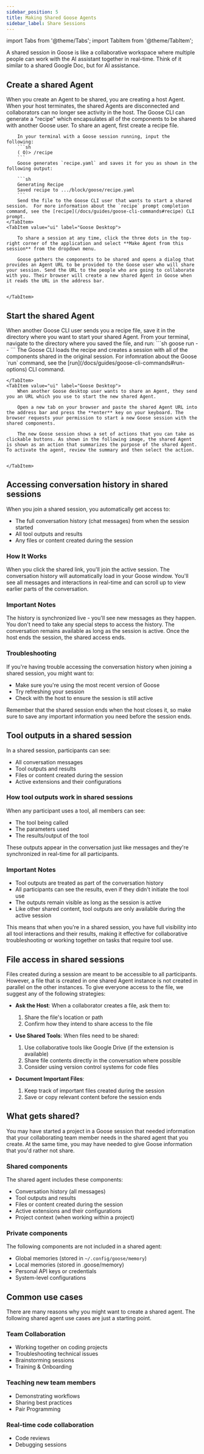 ```yaml
---
sidebar_position: 5
title: Making Shared Goose Agents
sidebar_label: Share Sessions
---
```

import Tabs from '@theme/Tabs';
import TabItem from '@theme/TabItem';


A shared session in Goose is like a collaborative workspace where multiple people can work with the AI assistant together in real-time. Think of it similar to a shared Google Doc, but for AI assistance.

## Create a shared Agent
When you create an Agent to be shared, you are creating a host Agent. When your host terminates, the shared Agents are disconnected and collaborators can no longer see activity in the host.
<Tabs>
    <TabItem value="cli" label="Goose CLI" default>
        The Goose CLI can generate a "recipe" which encapsulates all of the components to be shared with another Goose user. To share an agent, first create a recipe file.

        In your terminal with a Goose session running, input the following:
        ```sh
        ( O)> /recipe 
        ```
        Goose generates `recipe.yaml` and saves it for you as shown in the following output:

        ```sh
        Generating Recipe
        Saved recipe to .../block/goose/recipe.yaml
        ```
        Send the file to the Goose CLI user that wants to start a shared session.  For more information about the `recipe` prompt completion command, see the [recipe](/docs/guides/goose-cli-commands#recipe) CLI prompt.
    </TabItem>
    <TabItem value="ui" label="Goose Desktop">

        To share a session at any time, click the three dots in the top-right corner of the application and select **Make Agent from this session** from the dropdown menu. 

        Goose gathers the components to be shared and opens a dialog that provides an Agent URL to be provided to the Goose user who will share your session. Send the URL to the people who are going to collaborate with you. Their browser will create a new shared Agent in Goose when it reads the URL in the address bar.


    </TabItem>
</Tabs>

## Start the shared Agent 

<Tabs>
    <TabItem value="cli" label="Goose CLI" default>
        When another Goose CLI user sends you a recipe file, save it in the directory where you want to start your shared Agent.
        From your terminal, navigate to the directory where you saved the file, and run:
        ```sh
        goose run --<RECIPE_FILE_NAME> 
        ```
        The Goose CLI loads the recipe and creates a session with all of the components shared in the original session. For  infomration about the Goose `run` command, see the [run](/docs/guides/goose-cli-commands#run-options) CLI command.

    </TabItem>
    <TabItem value="ui" label="Goose Desktop">
        When another Goose desktop user wants to share an Agent, they send you an URL which you use to start the new shared Agent.

        Open a new tab on your browser and paste the shared Agent URL into the address bar and press the **enter** key on your keyboard. The browser requests your permission to start a new Goose session with the shared components. 

        The new Goose session shows a set of actions that you can take as clickable buttons. As shown in the following image, the shared Agent is shown as an action that summarizes the purpose of the shared Agent. To activate the agent, review the summary and then select the action.  

  
    </TabItem>
</Tabs>

## Accessing conversation history in shared sessions
When you join a shared session, you automatically get access to:
* The full conversation history (chat messages) from when the session started
* All tool outputs and results
* Any files or content created during the session

### How It Works
When you click the shared link, you'll join the active session. The conversation history will automatically load in your Goose window. You'll see all messages and interactions in real-time and can scroll up to view earlier parts of the conversation.
### Important Notes
The history is synchronized live - you'll see new messages as they happen. You don't need to take any special steps to access the history. The conversation remains available as long as the session is active. Once the host ends the session, the shared access ends.

### Troubleshooting
If you're having trouble accessing the conversation history when joining a shared session, you might want to:
* Make sure you're using the most recent version of Goose
* Try refreshing your session
* Check with the host to ensure the session is still active

Remember that the shared session ends when the host closes it, so make sure to save any important information you need before the session ends.

## Tool outputs in a shared session
In a shared session, participants can see:
* All conversation messages
* Tool outputs and results
* Files or content created during the session
* Active extensions and their configurations
### How tool outputs work in shared sessions
When any participant uses a tool, all members can see:
* The tool being called
* The parameters used
* The results/output of the tool

These outputs appear in the conversation just like messages and they're synchronized in real-time for all participants.

### Important Notes
* Tool outputs are treated as part of the conversation history
* All participants can see the results, even if they didn't initiate the tool use
* The outputs remain visible as long as the session is active
* Like other shared content, tool outputs are only available during the active session

This means that when you're in a shared session, you have full visibility into all tool interactions and their results, making it effective for collaborative troubleshooting or working together on tasks that require tool use.

## File access in shared sessions
Files created during a session are meant to be accessible to all participants. However, a file that is created in one shared Agent instance is not created in parallel on the other instances. To give everyone access to the file, we suggest any of the following strategies:

* **Ask the Host**: When a collaborator creates a file, ask them to:
   1. Share the file's location or path
   1. Confirm how they intend to share access to the file

* **Use Shared Tools**: When files need to be shared:
   1. Use collaborative tools like Google Drive (if the extension is available)
   1. Share file contents directly in the conversation where possible
   1. Consider using version control systems for code files

* **Document Important Files**:
   1. Keep track of important files created during the session
   1. Save or copy relevant content before the session ends


## What gets shared?
You may have started a project in a Goose session that needed information that your collaborating team member needs in the shared agent that you create. At the same time, you may have needed to give Goose information that you'd rather not share. 
### Shared components
The shared agent includes these components:
* Conversation history (all messages)
* Tool outputs and results
* Files or content created during the session
* Active extensions and their configurations
* Project context (when working within a project)

### Private components
The following components are not included in a shared agent:
* Global memories (stored in `~/.config/goose/memory`)
* Local memories (stored in .goose/memory)
* Personal API keys or credentials
* System-level configurations



## Common use cases
There are many reasons why you might want to create a shared agent. The following shared agent use  cases are just a starting point.

### Team Collaboration
* Working together on coding projects
* Troubleshooting technical issues
* Brainstorming sessions
* Training & Onboarding

### Teaching new team members
* Demonstrating workflows
* Sharing best practices
* Pair Programming

### Real-time code collaboration
* Code reviews
* Debugging sessions





